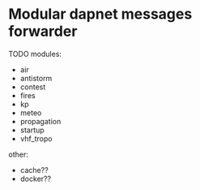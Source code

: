 # Modular dapnet messages forwarder

TODO modules:
 - air
 - antistorm
 - contest
 - fires
 - kp
 - meteo
 - propagation
 - startup
 - vhf_tropo

other:
- cache??
- docker??